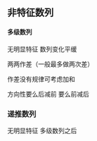 ## 非特征数列

#### 多级数列

无明显特征 数列变化平缓



两两作差（一般最多做两次差）

作差没有规律可考虑加和

方向性要么后减前 要么前减后



### 递推数列

无明显特征 多级数列之后